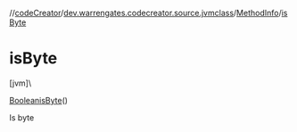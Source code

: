 //[codeCreator](../../../index.md)/[dev.warrengates.codecreator.source.jvmclass](../index.md)/[MethodInfo](index.md)/[isByte](is-byte.md)

# isByte

[jvm]\

[Boolean](https://docs.oracle.com/javase/8/docs/api/java/lang/Boolean.html)[isByte](is-byte.md)()

Is byte
